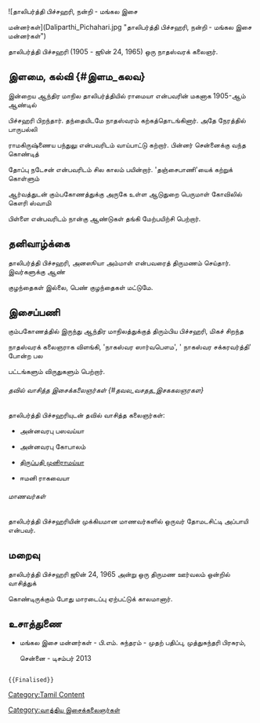 ![தாலிபர்த்தி பிச்சஹரி, நன்றி - மங்கல இசை
மன்னர்கள்](Daliparthi_Pichahari.jpg "தாலிபர்த்தி பிச்சஹரி, நன்றி - மங்கல இசை மன்னர்கள்")
தாலிபர்த்தி பிச்சஹரி (1905 - ஜூன் 24, 1965) ஒரு நாதஸ்வரக் கலைஞர்.

## இளமை, கல்வி {#இளம_கலவ}

இன்றைய ஆந்திர மாநில தாலிபர்த்தியில் ராமையா என்பவரின் மகனாக 1905-ஆம் ஆண்டில்
பிச்சஹரி பிறந்தார். தந்தையிடமே நாதஸ்வரம் கற்கத்தொடங்கினார். அதே நேரத்தில் பாருபல்லி
ராமகிருஷ்ணைய பந்துலு என்பவரிடம் வாய்பாட்டு கற்றார். பின்னர் சென்னைக்கு வந்த கொண்டித்
தோப்பு நடேசன் என்பவரிடம் சில காலம் பயின்றார். \'தஞ்சைபாணி'யைக் கற்றுக் கொள்ளும்
ஆர்வத்துடன் கும்பகோணத்துக்கு அருகே உள்ள ஆடுதுறை பெருமாள் கோவிலில் கௌரி ஸ்வாமி
பிள்ளை என்பவரிடம் நான்கு ஆண்டுகள் தங்கி மேற்பயிற்சி பெற்றார்.

## தனிவாழ்க்கை

தாலிபர்த்தி பிச்சஹரி, அனஸூயா அம்மாள் என்பவரைத் திருமணம் செய்தார். இவர்களுக்கு ஆண்
குழந்தைகள் இல்லை, பெண் குழந்தைகள் மட்டுமே.

## இசைப்பணி

கும்பகோணத்தில் இருந்து ஆந்திர மாநிலத்துக்குத் திரும்பிய பிச்சஹரி, மிகச் சிறந்த
நாதஸ்வரக் கலைஞராக விளங்கி, \'நாகஸ்வர ஸார்வபௌம', \' நாகஸ்வர சக்கரவர்த்தி' போன்ற பல
பட்டங்களும் விருதுகளும் பெற்றார்.

###### தவில் வாசித்த இசைக்கலைஞர்கள் {#தவல_வசதத_இசககலஞரகள}

தாலிபர்த்தி பிச்சஹரியுடன் தவில் வாசித்த கலைஞர்கள்:

-   அன்னவரபு பஸவய்யா
-   அன்னவரபு கோபாலம்
-   [திருப்பதி முனிராமய்யா](திருப்பதி_முனிராமய்யா "wikilink")
-   ஈமனி ராகவையா

###### மாணவர்கள்

தாலிபர்த்தி பிச்சஹரியின் முக்கியமான மாணவர்களில் ஒருவர் தோமடசிட்டி அப்பாயி என்பவர்.

## மறைவு

தாலிபர்த்தி பிச்சஹரி ஜூன் 24, 1965 அன்று ஒரு திருமண ஊர்வலம் ஒன்றில் வாசித்துக்
கொண்டிருக்கும் போது மாரடைப்பு ஏற்பட்டுக் காலமானார்.

## உசாத்துணை

-   மங்கல இசை மன்னர்கள் - பி.எம். சுந்தரம் - முதற் பதிப்பு, முத்துசுந்தரி பிரசுரம்,
    சென்னை - டிசம்பர் 2013

```{=mediawiki}
{{Finalised}}
```
[Category:Tamil Content](Category:Tamil_Content "wikilink")
[Category:வாத்திய இசைக்கலைஞர்கள்](Category:வாத்திய_இசைக்கலைஞர்கள் "wikilink")
